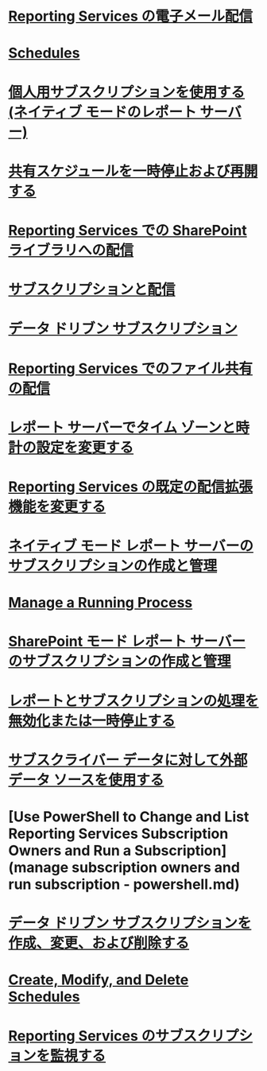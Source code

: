 # [Reporting Services の電子メール配信](e-mail-delivery-in-reporting-services.md)
# [Schedules](schedules.md)
# [個人用サブスクリプションを使用する (ネイティブ モードのレポート サーバー)](use-my-subscriptions-native-mode-report-server.md)
# [共有スケジュールを一時停止および再開する](pause-and-resume-shared-schedules.md)
# [Reporting Services での SharePoint ライブラリへの配信](sharepoint-library-delivery-in-reporting-services.md)
# [サブスクリプションと配信](subscriptions-and-delivery-reporting-services.md)
# [データ ドリブン サブスクリプション](data-driven-subscriptions.md)
# [Reporting Services でのファイル共有の配信](file-share-delivery-in-reporting-services.md)
# [レポート サーバーでタイム ゾーンと時計の設定を変更する](change-time-zones-and-clock-settings-on-a-report-server.md)
# [Reporting Services の既定の配信拡張機能を変更する](change-the-default-reporting-services-delivery-extension.md)
# [ネイティブ モード レポート サーバーのサブスクリプションの作成と管理](create-and-manage-subscriptions-for-native-mode-report-servers.md)
# [Manage a Running Process](manage-a-running-process.md)
# [SharePoint モード レポート サーバーのサブスクリプションの作成と管理](create-and-manage-subscriptions-for-sharepoint-mode-report-servers.md)
# [レポートとサブスクリプションの処理を無効化または一時停止する](disable-or-pause-report-and-subscription-processing.md)
# [サブスクライバー データに対して外部データ ソースを使用する](use-an-external-data-source-for-subscriber-data-data-driven-subscription.md)
# [Use PowerShell to Change and List Reporting Services Subscription Owners and Run a Subscription](manage subscription owners and run subscription - powershell.md)
# [データ ドリブン サブスクリプションを作成、変更、および削除する](create-modify-and-delete-data-driven-subscriptions.md)
# [Create, Modify, and Delete Schedules](create-modify-and-delete-schedules.md)
# [Reporting Services のサブスクリプションを監視する](monitor-reporting-services-subscriptions.md)
